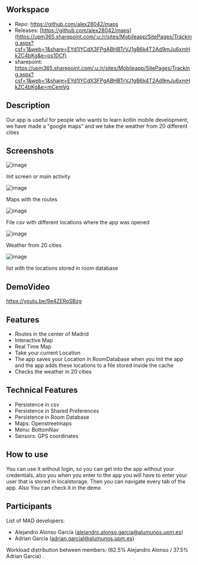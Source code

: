 

## Workspace 
- Repo: https://github.com/alex28042/maps
- Releases: [https://github.com/alex28042/maps](https://upm365.sharepoint.com/:u:/r/sites/Mobileapp/SitePages/Tracking.aspx?csf=1&web=1&share=EYd1lYCdX3FPgABHBTrVJ1gB6k4T2Ad9mJu6xmHkZC4bKg&e=ps1DCf)
- sharepoint: https://upm365.sharepoint.com/:u:/r/sites/Mobileapp/SitePages/Tracking.aspx?csf=1&web=1&share=EYd1lYCdX3FPgABHBTrVJ1gB6k4T2Ad9mJu6xmHkZC4bKg&e=mCemVg
## Description
Our app is useful for people who wants to learn kotlin mobile development, we have made a "google maps" and we take the weather from 20 different cities

## Screenshots
![image](https://github.com/alex28042/maps/assets/73026276/656f3368-155f-45e5-975c-5981d0d60f47)

Init screen or main activity

![image](https://github.com/alex28042/maps/assets/73026276/8fbf527d-fc0d-49df-b308-406f5aab91b3)

Maps with the routes

![image](https://github.com/alex28042/maps/assets/73026276/b7fb1acb-cd97-42e1-b3ff-9b9cd9e73b09)

File csv with different locations where the app was opened

![image](https://github.com/alex28042/maps/assets/73026276/cb1697d0-71d9-42dd-a2de-25f816e8e4b0)

Weather from 20 cities

![image](https://github.com/alex28042/maps/assets/73026276/c925d477-c749-4317-9b0f-77838f308ac4)

list with the locations stored in room database


## DemoVideo
https://youtu.be/9e4ZERoSBzg
## Features
- Routes in the center of Madrid
- Interactive Map
- Real Time Map
- Take your current Location
- The app saves your Location in RoomDatabase when you init the app and the app adds these locations to a file stored inside the cache
- Checks the weather in 20 cities

## Technical Features
- Persistence in csv
- Persistence in Shared Preferences
- Persistence in Room Database
- Maps: Openstreetmaps
- Menu: BottomNav
- Sensors: GPS coordinates
## How to use
You can use it without login, so you can get into the app without your credentials, also you when you enter to the app you will have to enter your user that is stored in localstorage. Then you can navigate every tab of the app. Also You can check it in the demo

## Participants
List of MAD developers:

- Alejandro Alonso García (alejandro.alonso.garcia@alumunos.upm.es)
- Adrian García (adrian.garcial@alumunos.upm.es)
  
Workload distribution between members: (62.5% Alejandro Alonso / 37.5% Adrian Garcia) . 
